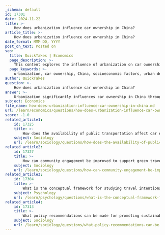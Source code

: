 ```yaml
---
_schema: default
id: 17301
date: 2024-11-22
title: >-
    How does urbanization influence car ownership in China?
article_title: >-
    How does urbanization influence car ownership in China?
date_format: MMM DD, YYYY
post_on_text: Posted on
seo:
  title: QuickTakes | Economics
  page_description: >-
    This content explores the influence of urbanization on car ownership in China, highlighting the impact of socioeconomic factors, urban infrastructure, demographic changes, and environmental considerations.
  page_keywords: >-
    urbanization, car ownership, China, socioeconomic factors, urban development, population density, transportation infrastructure, environmental policy, transit-oriented development, demographic influences
author: QuickTakes
question: >-
    How does urbanization influence car ownership in China?
answer: >-
    Urbanization significantly influences car ownership in China through several interconnected factors. As urban areas expand and develop, there has been a rapid increase in vehicle ownership, particularly among urban households. This trend is largely driven by the following elements:\n\n1. **Increased Urbanization Levels**: Since the early 2000s, China's urbanization rate has surged, reaching approximately 60.6% by 2019. This growth has led to a corresponding rise in the demand for private automobiles, as urban residents often seek personal vehicles for convenience and mobility in increasingly sprawling urban environments.\n\n2. **Socioeconomic Factors**: Key socioeconomic indicators, such as disposable income and population density, play a crucial role in car ownership. Higher disposable incomes among urban residents enable more households to afford cars, while increased population density in urban areas often correlates with a greater need for personal transportation options.\n\n3. **Urban Form and Infrastructure**: The design and infrastructure of urban areas also impact car ownership. The concept of transit-oriented development (TOD) has gained traction in China, promoting the integration of transportation systems with urban planning. However, as urban spaces expand, the reliance on cars can increase, particularly if public transportation options are inadequate.\n\n4. **Demographic Influences**: Demographic factors, including education levels and migration patterns, further influence car ownership. Individuals with higher education levels tend to have greater access to financial resources, which can lead to increased car ownership. Additionally, the relocation of households from inner cities to suburban areas often necessitates car ownership due to declining public services and transportation options.\n\n5. **Environmental and Policy Considerations**: The rapid growth in car ownership has raised concerns regarding urban congestion, air pollution, and greenhouse gas emissions. As a result, there is an urgent need for effective transportation policies that address these challenges while promoting sustainable travel options.\n\nIn summary, urbanization in China has led to a significant increase in car ownership, driven by socioeconomic factors, urban infrastructure, and demographic changes. This trend poses challenges for urban management and environmental sustainability, necessitating comprehensive policy responses to promote greener travel behaviors and improve public transportation systems.
subject: Economics
file_name: how-does-urbanization-influence-car-ownership-in-china.md
url: /learn/economics/questions/how-does-urbanization-influence-car-ownership-in-china
score: -1.0
related_article1:
    id: 17325
    title: >-
        How does the availability of public transportation affect car ownership rates?
    subject: Sociology
    url: /learn/sociology/questions/how-does-the-availability-of-public-transportation-affect-car-ownership-rates
related_article2:
    id: 17327
    title: >-
        How can community engagement be improved to support green travel initiatives?
    subject: Sociology
    url: /learn/sociology/questions/how-can-community-engagement-be-improved-to-support-green-travel-initiatives
related_article3:
    id: 17304
    title: >-
        What is the conceptual framework for studying travel intentions?
    subject: Psychology
    url: /learn/psychology/questions/what-is-the-conceptual-framework-for-studying-travel-intentions
related_article4:
    id: 17313
    title: >-
        What policy recommendations can be made for promoting sustainable travel?
    subject: Sociology
    url: /learn/sociology/questions/what-policy-recommendations-can-be-made-for-promoting-sustainable-travel
---
```


&nbsp;